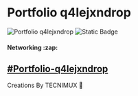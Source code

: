 # Portfolio q4lejxndrop

![Portfolio q4lejxndrop](https://res.cloudinary.com/dhohqtegc/image/upload/f_auto,q_auto/iw2wg5glclnygshpdxhd)
![Static Badge](https://img.shields.io/badge/Version-3.3.0-yellow?style=for-the-badge)
<h4>Networking :zap:</h4>

<h2><a href="https://q4lejxndrop.github.io/src/portfolio/portfolio.html" target="_blank">#Portfolio-q4lejxndrop</a></h2>

Creations By TECNIMUX 💜
